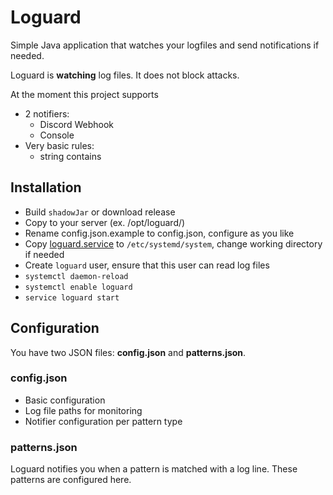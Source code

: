 # Loguard

Simple Java application that watches your logfiles and send notifications if needed.

Loguard is **watching** log files. It does not block attacks.

At the moment this project supports
- 2 notifiers:
  - Discord Webhook
  - Console
- Very basic rules:
  - string contains

## Installation

- Build `shadowJar` or download release
- Copy to your server (ex. /opt/loguard/)
- Rename config.json.example to config.json, configure as you like
- Copy [loguard.service](loguard.service) to `/etc/systemd/system`, change working directory if needed
- Create `loguard` user, ensure that this user can read log files
- `systemctl daemon-reload`
- `systemctl enable loguard`
- `service loguard start`

## Configuration

You have two JSON files: **config.json** and **patterns.json**.

### config.json

- Basic configuration
- Log file paths for monitoring
- Notifier configuration per pattern type

### patterns.json

Loguard notifies you when a pattern is matched with a log line. These patterns are configured here.